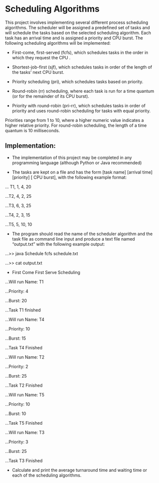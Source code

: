 # Scheduling Algorithms

This project involves implementing several different process scheduling algorithms. The scheduler will be assigned a predefined set of tasks and will schedule the tasks based on the selected scheduling algorithm. Each task has an arrival time and is assigned a priority and CPU burst. The following scheduling algorithms will be implemented:

- First-come, first-served (fcfs), which schedules tasks in the order in which they request the CPU .

- Shortest-job-first (sjf), which schedules tasks in order of the length of the tasks’ next CPU burst.

- Priority scheduling (pri), which schedules tasks based on priority.

- Round-robin (rr) scheduling, where each task is run for a time quantum (or for the remainder of its CPU burst).

- Priority with round-robin (pri-rr), which schedules tasks in order of priority and uses round-robin scheduling for tasks with equal priority.

Priorities range from 1 to 10, where a higher numeric value indicates a higher relative priority. For round-robin scheduling, the length of a time quantum is 10 milliseconds.

## Implementation:

- The implementation of this project may be completed in any programming language (although Python or Java recommended)

- The tasks are kept on a file and has the form [task name] [arrival time] [priority] [ CPU burst], with the following example format:

... T1, 1, 4, 20

...T2, 4, 2, 25

...T3, 6, 3, 25

...T4, 2, 3, 15

...T5, 5, 10, 10

- The program should read the name of the scheduler algorithm and the task file as command line input and produce a text file named “output.txt” with the following example output:

...>> java Schedule fcfs schedule.txt

...>> cat output.txt

- First Come First Serve Scheduling

...Will run Name: T1

...Priority: 4

...Burst: 20


...Task T1 finished


...Will run Name: T4

...Priority: 10

...Burst: 15


...Task T4 Finished


...Will run Name: T2

...Priority: 2

...Burst: 25


...Task T2 Finished 



...Will run Name: T5

...Priority: 10

...Burst: 10


...Task T5 Finished


...Will run Name: T3

...Priority: 3

...Burst: 25


...Task T3 Finished


- Calculate and print the average turnaround time and waiting time or each of the scheduling algorithms.
